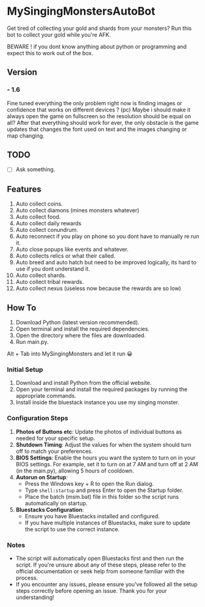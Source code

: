 # MySingingMonstersAutoBot
Get tired of collecting your gold and shards from your monsters? Run this bot to collect your gold while you're AFK.

BEWARE ! if you dont know anything about python or programming and expect this to work out of the box.

## Version
### - 1.6
Fine tuned everything the only problem right now is finding images or confidence that works on different devices ? (pc) Maybe i should make it always open the game on fullscreen so the resolution should be equal on all?
After that everything should work for ever, the only obstacle is the game updates that changes the font used on text and the images changing or map changing.
## TODO
- [ ] Ask something.

## Features
1. Auto collect coins.
2. Auto collect diamons (mines monsters whatever)
3. Auto collect food.
4. Auto collect daily rewards
5. Auto collect conundrum.
6. Auto reconnect if you play on phone so you dont have to manually re run it.
7. Auto close popups like events and whatever.
8. Auto collects relics or what their called.
9. Auto breed and auto hatch but need to be improved logically, its hard to use if you dont understand it.
10. Auto collect shards.
11. Auto collect tribal rewards.
12. Auto collect nexus (useless now because the rewards are so low)

## How To
1. Download Python (latest version recommended).
2. Open terminal and install the required dependencies.
3. Open the directory where the files are downloaded.
4. Run main.py.


Alt + Tab into MySingingMonsters and let it run 😀

### Initial Setup
1. Download and install Python from the official website.
2. Open your terminal and install the required packages by running the appropriate commands.
3. Install inside the bluestack instance you use my singing monster.

### Configuration Steps
1. **Photos of Buttons etc**: Update the photos of individual buttons as needed for your specific setup.
2. **Shutdown Timing**: Adjust the values for when the system should turn off to match your preferences.
3. **BIOS Settings**: Enable the hours you want the system to turn on in your BIOS settings. For example, set it to turn on at 7 AM and turn off at 2 AM (in the main.py), allowing 5 hours of cooldown.
4. **Autorun on Startup**:
   - Press the Windows key + R to open the Run dialog.
   - Type `shell:startup` and press Enter to open the Startup folder.
   - Place the batch (msm.bat) file in this folder so the script runs automatically on startup.
5. **Bluestacks Configuration**: 
   - Ensure you have Bluestacks installed and configured.
   - If you have multiple instances of Bluestacks, make sure to update the script to use the correct instance.

### Notes
- The script will automatically open Bluestacks first and then run the script. If you're unsure about any of these steps, please refer to the official documentation or seek help from someone familiar with the process.
- If you encounter any issues, please ensure you've followed all the setup steps correctly before opening an issue. Thank you for your understanding!
